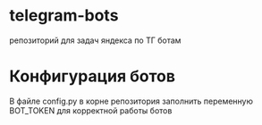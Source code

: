 # telegram-bots
репозиторий для задач яндекса по ТГ ботам

# Конфигурация ботов
В файле config.py в корне репозитория заполнить переменную BOT_TOKEN для корректной работы ботов
